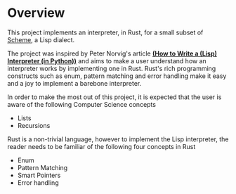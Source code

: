 # Overview

This project implements an interpreter, in Rust, for a small subset of [Scheme](https://en.wikipedia.org/wiki/Scheme_(programming_language)), a Lisp dialect.

The project was inspired by Peter Norvig's article [**(How to Write a (Lisp) Interpreter (in Python))**](http://www.norvig.com/lispy.html) and aims to make a user understand how an interpreter works by implementing one in Rust. Rust's rich programming constructs such as enum, pattern matching and error handling make it easy and a joy to implement a barebone interpreter. 

In order to make the most out of this project, it is expected that the user is aware of the following Computer Science concepts

- Lists
- Recursions 

Rust is a non-trivial language, however to implement the Lisp interpreter, the reader needs to be familiar of the following four concepts in Rust

- Enum
- Pattern Matching
- Smart Pointers
- Error handling 